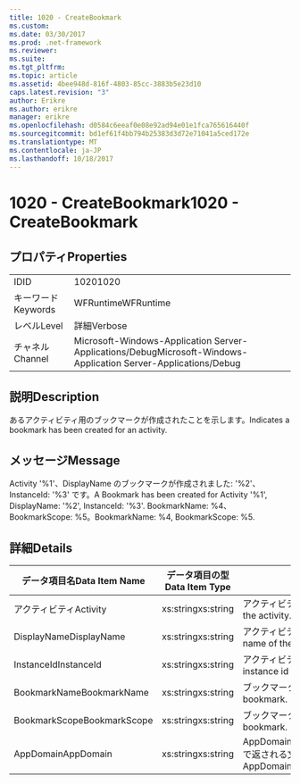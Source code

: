 ```yaml
---
title: 1020 - CreateBookmark
ms.custom: 
ms.date: 03/30/2017
ms.prod: .net-framework
ms.reviewer: 
ms.suite: 
ms.tgt_pltfrm: 
ms.topic: article
ms.assetid: 4bee948d-816f-4803-85cc-3883b5e23d10
caps.latest.revision: "3"
author: Erikre
ms.author: erikre
manager: erikre
ms.openlocfilehash: d0584c6eeaf0e08e92ad94e01e1fca765616440f
ms.sourcegitcommit: bd1ef61f4bb794b25383d3d72e71041a5ced172e
ms.translationtype: MT
ms.contentlocale: ja-JP
ms.lasthandoff: 10/18/2017
---
```

# <a name="1020---createbookmark"></a><span data-ttu-id="ea374-102">1020 - CreateBookmark</span><span class="sxs-lookup"><span data-stu-id="ea374-102">1020 - CreateBookmark</span></span>
## <a name="properties"></a><span data-ttu-id="ea374-103">プロパティ</span><span class="sxs-lookup"><span data-stu-id="ea374-103">Properties</span></span>  
  
|||  
|-|-|  
|<span data-ttu-id="ea374-104">ID</span><span class="sxs-lookup"><span data-stu-id="ea374-104">ID</span></span>|<span data-ttu-id="ea374-105">1020</span><span class="sxs-lookup"><span data-stu-id="ea374-105">1020</span></span>|  
|<span data-ttu-id="ea374-106">キーワード</span><span class="sxs-lookup"><span data-stu-id="ea374-106">Keywords</span></span>|<span data-ttu-id="ea374-107">WFRuntime</span><span class="sxs-lookup"><span data-stu-id="ea374-107">WFRuntime</span></span>|  
|<span data-ttu-id="ea374-108">レベル</span><span class="sxs-lookup"><span data-stu-id="ea374-108">Level</span></span>|<span data-ttu-id="ea374-109">詳細</span><span class="sxs-lookup"><span data-stu-id="ea374-109">Verbose</span></span>|  
|<span data-ttu-id="ea374-110">チャネル</span><span class="sxs-lookup"><span data-stu-id="ea374-110">Channel</span></span>|<span data-ttu-id="ea374-111">Microsoft-Windows-Application Server-Applications/Debug</span><span class="sxs-lookup"><span data-stu-id="ea374-111">Microsoft-Windows-Application Server-Applications/Debug</span></span>|  
  
## <a name="description"></a><span data-ttu-id="ea374-112">説明</span><span class="sxs-lookup"><span data-stu-id="ea374-112">Description</span></span>  
 <span data-ttu-id="ea374-113">あるアクティビティ用のブックマークが作成されたことを示します。</span><span class="sxs-lookup"><span data-stu-id="ea374-113">Indicates a bookmark has been created for an activity.</span></span>  
  
## <a name="message"></a><span data-ttu-id="ea374-114">メッセージ</span><span class="sxs-lookup"><span data-stu-id="ea374-114">Message</span></span>  
 <span data-ttu-id="ea374-115">Activity '%1'、DisplayName のブックマークが作成されました: '%2'、InstanceId: '%3' です。</span><span class="sxs-lookup"><span data-stu-id="ea374-115">A Bookmark has been created for Activity '%1', DisplayName: '%2', InstanceId: '%3'.</span></span>  <span data-ttu-id="ea374-116">BookmarkName: %4、BookmarkScope: %5。</span><span class="sxs-lookup"><span data-stu-id="ea374-116">BookmarkName: %4, BookmarkScope: %5.</span></span>  
  
## <a name="details"></a><span data-ttu-id="ea374-117">詳細</span><span class="sxs-lookup"><span data-stu-id="ea374-117">Details</span></span>  
  
|<span data-ttu-id="ea374-118">データ項目名</span><span class="sxs-lookup"><span data-stu-id="ea374-118">Data Item Name</span></span>|<span data-ttu-id="ea374-119">データ項目の型</span><span class="sxs-lookup"><span data-stu-id="ea374-119">Data Item Type</span></span>|<span data-ttu-id="ea374-120">説明</span><span class="sxs-lookup"><span data-stu-id="ea374-120">Description</span></span>|  
|--------------------|--------------------|-----------------|  
|<span data-ttu-id="ea374-121">アクティビティ</span><span class="sxs-lookup"><span data-stu-id="ea374-121">Activity</span></span>|<span data-ttu-id="ea374-122">xs:string</span><span class="sxs-lookup"><span data-stu-id="ea374-122">xs:string</span></span>|<span data-ttu-id="ea374-123">アクティビティの型名。</span><span class="sxs-lookup"><span data-stu-id="ea374-123">The type name of the activity.</span></span>|  
|<span data-ttu-id="ea374-124">DisplayName</span><span class="sxs-lookup"><span data-stu-id="ea374-124">DisplayName</span></span>|<span data-ttu-id="ea374-125">xs:string</span><span class="sxs-lookup"><span data-stu-id="ea374-125">xs:string</span></span>|<span data-ttu-id="ea374-126">アクティビティの表示名。</span><span class="sxs-lookup"><span data-stu-id="ea374-126">The display name of the activity.</span></span>|  
|<span data-ttu-id="ea374-127">InstanceId</span><span class="sxs-lookup"><span data-stu-id="ea374-127">InstanceId</span></span>|<span data-ttu-id="ea374-128">xs:string</span><span class="sxs-lookup"><span data-stu-id="ea374-128">xs:string</span></span>|<span data-ttu-id="ea374-129">アクティビティのインスタンス ID。</span><span class="sxs-lookup"><span data-stu-id="ea374-129">The instance id of the activity.</span></span>|  
|<span data-ttu-id="ea374-130">BookmarkName</span><span class="sxs-lookup"><span data-stu-id="ea374-130">BookmarkName</span></span>|<span data-ttu-id="ea374-131">xs:string</span><span class="sxs-lookup"><span data-stu-id="ea374-131">xs:string</span></span>|<span data-ttu-id="ea374-132">ブックマークの名前。</span><span class="sxs-lookup"><span data-stu-id="ea374-132">The name of the bookmark.</span></span>|  
|<span data-ttu-id="ea374-133">BookmarkScope</span><span class="sxs-lookup"><span data-stu-id="ea374-133">BookmarkScope</span></span>|<span data-ttu-id="ea374-134">xs:string</span><span class="sxs-lookup"><span data-stu-id="ea374-134">xs:string</span></span>|<span data-ttu-id="ea374-135">ブックマークのスコープ。</span><span class="sxs-lookup"><span data-stu-id="ea374-135">The scope of the bookmark.</span></span>|  
|<span data-ttu-id="ea374-136">AppDomain</span><span class="sxs-lookup"><span data-stu-id="ea374-136">AppDomain</span></span>|<span data-ttu-id="ea374-137">xs:string</span><span class="sxs-lookup"><span data-stu-id="ea374-137">xs:string</span></span>|<span data-ttu-id="ea374-138">AppDomain.CurrentDomain.FriendlyName で返される文字列。</span><span class="sxs-lookup"><span data-stu-id="ea374-138">The string returned by AppDomain.CurrentDomain.FriendlyName.</span></span>|
